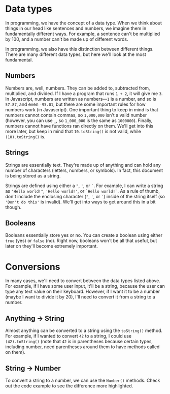 # Data types

In programming, we have the concept of a data type. When we think about things in our head like sentences and numbers, we imagine them in fundamentally different ways. For example, a sentence can't be multiplied by 100, and a number can't be made up of different words.

In programming, we also have this distinction between different things. There are many different data types, but here we'll look at the most fundamental.

## Numbers

Numbers are, well, numbers. They can be added to, subtracted from, multiplied, and divided. If I have a program that runs `1 + 2`, it will give me `3`. In Javascript, numbers are written as numbers—`1` is a number, and so is `57.87`, and even `-95.01`, but there are some important rules for how numbers work (in Javascript). One important thing to keep in mind is that numbers cannot contain commas, so `1,000,000` isn't a valid number (however, you can use `_`, so `1_000_000` is the same as `1000000`). Finally, numbers cannot have functions ran directly on them. We'll get into this more later, but keep in mind that `10.toString()` is not valid, while `(10).toString()` is.

## Strings

Strings are essentially text. They're made up of anything and can hold any number of characters (letters, numbers, or symbols). In fact, this document is being stored as a string.

Strings are defined using either a `"`, `'`, or `` ` ``. For example, I can write a string as `"Hello world!"`, `'Hello world!'`, or `` `Hello world!` ``. As a rule of thumb, don't include the enclosing character (`"`, `'`, or `` ` ``) inside of the string itself (so `'Don't do this'` is invalid). We'll get into ways to get around this in a bit though.

## Booleans

Booleans essentially store yes or no. You can create a boolean using either `true` (yes) or `false` (no). Right now, booleans won't be all that useful, but later on they'll become extremely important.

# Conversions

In many cases, we'll need to convert between the data types listed above. For example, if I have some user input, it'll be a string, because the user can type any text value on their keyboard. However, if I want it to be a number (maybe I want to divide it by 20), I'll need to convert it from a string to a number.

## Anything -> String

Almost anything can be converted to a string using the `toString()` method. For example, if I wanted to convert `42` to a string, I could use `(42).toString()` (note that `42` is in parentheses because certain types, including number, need parentheses around them to have methods called on them).

## String -> Number

To convert a string to a number, we can use the `Number()` methods. Check out the code example to see the difference more highlighted.

